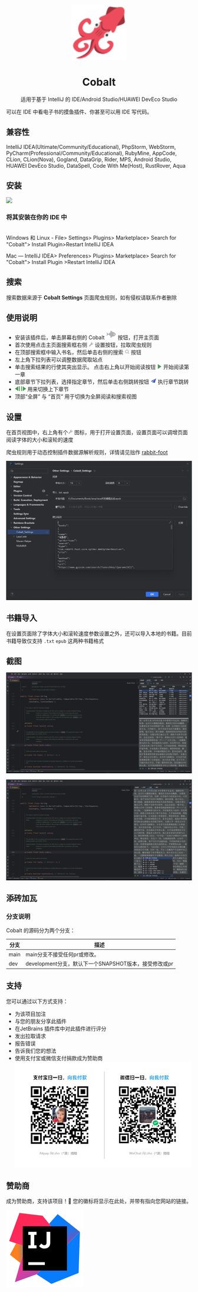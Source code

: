 <div align="center">
    <a href="https://plugins.jetbrains.com/plugin/10080-rainbow-brackets">
        <img src="./src/main/resources/META-INF/pluginIcon.svg" width="150" height="150" alt="logo"/>
    </a>
</div>
<h1 align="center">Cobalt</h1>
<p align="center">适用于基于 IntelliJ 的 IDE/Android Studio/HUAWEI DevEco Studio</p>

可以在 IDE 中看电子书的摸鱼插件、你甚至可以用 IDE 写代码。

## 兼容性

IntelliJ IDEA(Ultimate/Community/Educational), PhpStorm, WebStorm, PyCharm(Professional/Community/Educational), RubyMine, AppCode, CLion, CLion(Nova), Gogland, DataGrip, Rider, MPS, Android Studio, HUAWEI DevEco Studio, DataSpell, Code With Me(Host), RustRover, Aqua

## 安装

<a href="https://plugins.jetbrains.com/embeddable/install/15870">
<img src="https://user-images.githubusercontent.com/12044174/123105697-94066100-d46a-11eb-9832-338cdf4e0612.png" width="300"/>
</a>

### 将其安装在你的 IDE 中

<br>
Windows 和 Linux - File> Settings> Plugins> Marketplace> Search for "Cobalt"> Install Plugin>Restart IntelliJ IDEA

Mac — IntelliJ IDEA> Preferences> Plugins> Marketplace> Search for "Cobalt"> Install Plugin >Restart IntelliJ IDEA

## 搜索

搜索数据来源于 **Cobalt Settings** 页面爬虫规则，如有侵权请联系作者删除

## 使用说明

- 安装该插件后，单击屏幕右侧的 Cobalt ![](src/main/resources/img/fish.svg) 按钮，打开主页面
- 首次使用点击主页面搜索框右侧 ![](src/main/resources/img/settings.png) 设置按钮，拉取爬虫规则
- 在顶部搜索框中输入书名，然后单击右侧的搜索 ![](src/main/resources/img/search.png) 按钮
- 左上角下拉列表可以调整数据爬取站点
- 单击搜索结果的行使其突出显示。 点击右上角以开始阅读按钮 ![](src/main/resources/img/start.png) 开始阅读第一章
- 底部章节下拉列表，选择指定章节，然后单击右侧跳转按钮 ![](src/main/resources/img/go_with.png) 执行章节跳转
- ![](src/main/resources/img/previous.png) ![](src/main/resources/img/next.png) 用来切换上下章节
- 顶部“全屏” 与 “首页” 用于切换为全屏阅读和搜索视图

## 设置

在首页视图中，右上角有个![](src/main/resources/img/settings.png)  图标，用于打开设置页面，设置页面可以调增页面阅读字体的大小和滚轮的速度

爬虫规则用于动态控制插件数据源解析规则，详情请见拙作 [rabbit-foot](https://github.com/liaoas/rabbit-foot)

![setting.png](src/main/resources/img/setting.png)

## 书籍导入

在设置页面除了字体大小和滚轮速度参数设置之外，还可以导入本地的书籍。目前书籍导致仅支持 `.txt` `epub` 这两种书籍格式

## 截图

![main](src/main/resources/img/main.png)

![full-screen](src/main/resources/img/full-screen.png)

## 添砖加瓦
### 分支说明

Cobalt 的源码分为两个分支：

| 分支    | 描述                                               |
|--------|---------------------------------------------------------------|
| main   | main分支不接受任何pr或修改。 |
| dev    | development分支，默认下一个SNAPSHOT版本，接受修改或pr |

## 支持

您可以通过以下方式支持：

- 为该项目加注
- 与您的朋友分享此插件
- 在JetBrains 插件库中对此插件进行评分
- 发出拉取请求
- 报告错误
- 告诉我们您的想法
- 使用支付宝或微信支付捐款成为赞助商
![pay](src/main/resources/img/pay.png)

## 赞助商
成为赞助商，支持该项目！🌈 您的徽标将显示在此处，并带有指向您网站的链接。

<a href="https://www.jetbrains.com/" target="_blank">
    <img src="src/main/resources/img/IntelliJ_IDEA_icon.svg">
</a>
